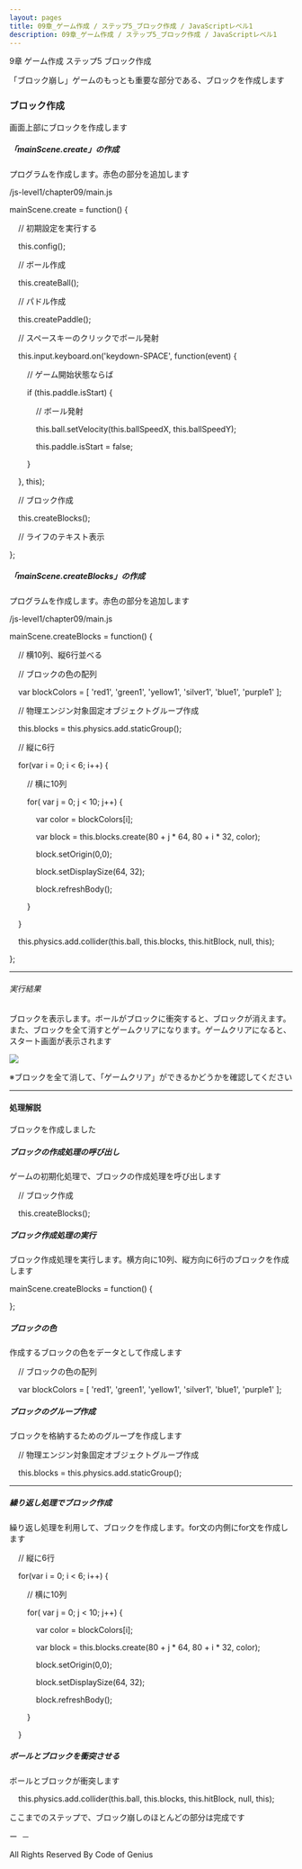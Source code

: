 ```yaml
---
layout: pages
title: 09章_ゲーム作成 / ステップ5_ブロック作成 / JavaScriptレベル1
description: 09章_ゲーム作成 / ステップ5_ブロック作成 / JavaScriptレベル1
---
```



9章 ゲーム作成 ステップ5 ブロック作成

「ブロック崩し」ゲームのもっとも重要な部分である、ブロックを作成します

### ブロック作成

画面上部にブロックを作成します

##### 「mainScene.create」の作成

プログラムを作成します。赤色の部分を追加します

/js-level1/chapter09/main.js

mainScene.create = function() {

    // 初期設定を実行する

    this.config();

    // ボール作成

    this.createBall();

    // パドル作成

    this.createPaddle();    

    // スペースキーのクリックでボール発射

    this.input.keyboard.on('keydown-SPACE', function(event) {

        // ゲーム開始状態ならば

        if (this.paddle.isStart) {

            // ボール発射

            this.ball.setVelocity(this.ballSpeedX, this.ballSpeedY);

            this.paddle.isStart = false;

        }

    }, this);

    // ブロック作成

    this.createBlocks();

    // ライフのテキスト表示

};

##### 「mainScene.createBlocks」の作成

プログラムを作成します。赤色の部分を追加します

/js-level1/chapter09/main.js

mainScene.createBlocks = function() {

    // 横10列、縦6行並べる

    // ブロックの色の配列

    var blockColors = \[ 'red1', 'green1', 'yellow1', 'silver1', 'blue1', 'purple1' \];

    // 物理エンジン対象固定オブジェクトグループ作成

    this.blocks = this.physics.add.staticGroup();

    // 縦に6行

    for(var i = 0; i < 6; i++) {

        // 横に10列

        for( var j = 0; j < 10; j++) {

            var color = blockColors\[i\];

            var block = this.blocks.create(80 + j \* 64, 80 + i \* 32, color);

            block.setOrigin(0,0);

            block.setDisplaySize(64, 32);

            block.refreshBody();

        }

    }

    this.physics.add.collider(this.ball, this.blocks, this.hitBlock, null, this);

};

* * *

###### 実行結果

ブロックを表示します。ボールがブロックに衝突すると、ブロックが消えます。また、ブロックを全て消すとゲームクリアになります。ゲームクリアになると、スタート画面が表示されます

![](https://lh7-us.googleusercontent.com/ZwhGmVFeWB08PpgMQgRP0efVBVSRmu5XsbjUgHTeUReTW43sazyY52xdkj5P-SBnfEndMO-xUok94M3cyKAhafXMJyBTl8zprchsJTpVLB2rHhUqcFrK-sV8eT-hPQLGxBHuQ9Oc1aUky1I)

※ブロックを全て消して、「ゲームクリア」ができるかどうかを確認してください

* * *

#### 処理解説

ブロックを作成しました

##### ブロックの作成処理の呼び出し

ゲームの初期化処理で、ブロックの作成処理を呼び出します

    // ブロック作成

    this.createBlocks();

##### ブロック作成処理の実行

ブロック作成処理を実行します。横方向に10列、縦方向に6行のブロックを作成します

mainScene.createBlocks = function() {

};

##### ブロックの色

作成するブロックの色をデータとして作成します

    // ブロックの色の配列

    var blockColors = \[ 'red1', 'green1', 'yellow1', 'silver1', 'blue1', 'purple1' \];

##### ブロックのグループ作成

ブロックを格納するためのグループを作成します

    // 物理エンジン対象固定オブジェクトグループ作成

    this.blocks = this.physics.add.staticGroup();

* * *

##### 繰り返し処理でブロック作成

繰り返し処理を利用して、ブロックを作成します。for文の内側にfor文を作成します

    // 縦に6行

    for(var i = 0; i < 6; i++) {

        // 横に10列

        for( var j = 0; j < 10; j++) {

            var color = blockColors\[i\];

            var block = this.blocks.create(80 + j \* 64, 80 + i \* 32, color);

            block.setOrigin(0,0);

            block.setDisplaySize(64, 32);

            block.refreshBody();

        }

    }

##### ボールとブロックを衝突させる

ボールとブロックが衝突します

    this.physics.add.collider(this.ball, this.blocks, this.hitBlock, null, this);

ここまでのステップで、ブロック崩しのほとんどの部分は完成です

ー  －

All Rights Reserved By Code of Genius


